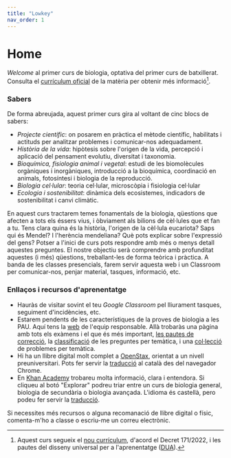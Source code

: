 ```yaml
---
title: "Lowkey"
nav_order: 1
---
```


# Home
*Welcome* al primer curs de biologia, optativa del primer curs de batxillerat. Consulta el [currículum oficial](docs/official-curriculum-biologia1.pdf) de la matèria per obtenir més informació[^bignote].

[^bignote]: Aquest curs segueix el [nou currículum](https://projectes.xtec.cat/nou-curriculum/batxillerat/), d'acord el Decret 171/2022, i les pautes del disseny universal per a l'aprenentatge ([DUA](https://projectes.xtec.cat/educacioinclusiva/categoria/recursos/dua/)).

### **Sabers**
De forma abreujada, aquest primer curs gira al voltant de cinc blocs de sabers:

- *Projecte científic*: on posarem en pràctica el mètode científic, habilitats i actituds per analitzar problemes i comunicar-nos adequadament.
- *Història de la vida*: hipòtesis sobre l'origen de la vida, percepció i aplicació del pensament evolutiu, diversitat i taxonomia.
- *Bioquímica, fisiologia animal i vegetal*: estudi de les biomolècules orgàniques i inorgàniques, introducció a la bioquímica, coordinació en animals, fotosíntesi i biologia de la reproducció.
- *Biologia cel·lular*: teoria cel·lular, microscòpia i fisiologia cel·lular
- *Ecologia i sostenibilitat*: dinàmica dels ecosistemes, indicadors de sostenibilitat i canvi climàtic.





En aquest curs tractarem temes fonamentals de la biologia, qüestions que afecten a tots els éssers vius, i òbviament als bilions de cèl·lules que et fan a tu.
Tens clara quina és la història, l'origen de la cèl·lula eucariota? Saps qui és Mendel? I l'herència mendeliana? Què pots explicar sobre l'expressió del gens? 
Potser a l'inici de curs pots respondre amb més o menys detall aquestes preguntes. El nostre objectiu serà comprendre amb profunditat aquestes (i més) qüestions, treballant-les de forma teòrica i pràctica.
A banda de les classes presencials, farem servir aquesta web i un Classroom per comunicar-nos, penjar material, tasques, informació, etc.

### **Enllaços i recursos d'aprenentatge**

- Hauràs de visitar sovint el teu *Google Classroom* pel lliurament tasques, seguiment d'incidències, etc.
- Estarem pendents de les característiques de la proves de biologia a les PAU. Aquí tens la [web](https://www.ub.edu/paubiologia/) de l'equip responsable. Allà trobaràs una pàgina amb tots els exàmens i el que és més important, [les pautes de correcció](https://www.ub.edu/paubiologia/examens.htm), la [classificació](https://www.ub.edu/paubiologia/classificacio.htm) de les preguntes per temàtica, i una [col·lecció](https://drive.google.com/drive/folders/16qLS0m40pWSaf9_lZpuaeqh2lNANVwPX) de problemes per temàtica.
- Hi ha un llibre digital molt complet a [OpenStax](https://openstax.org/details/books/biology-2e), orientat a un nivell preuniversitari. Pots fer servir la [traducció](https://support.google.com/chrome/answer/173424?hl=es&co=GENIE.Platform%3DDesktop) al català des del navegador Chrome.
- En [Khan Academy](https://es.khanacademy.org/) trobareu molta informació, clara i entendora. Si cliqueu al botó "Explorar" podreu triar entre un curs de biologia general, biologia de secundària o biologia avançada. L'idioma és castellà, pero podeu fer servir la [traducció](https://support.google.com/chrome/answer/173424?hl=es&co=GENIE.Platform%3DDesktop).


Si necessites més recursos o alguna recomanació de llibre digital o físic, comenta-m'ho a classe o escriu-me un correu electrònic.
